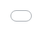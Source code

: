 # 姿态骨骼控制

ControlNet 可以指定生成图像的姿势、深度信息、轮廓等信息，从而提高生成图像的质量。要使用 ControlNet，需要安装 Stable Diffusion 插件，并在插件中输入您想要生成的图像的描述和条件。

打开 WebUi 的扩展选项卡，选择第三个从链接安装的标签页，输入 `https://jihulab.com/hunter0725/sd-webui-controlnet` 拉取插件文件（请确定文件路径不包含中文）。

## 流程介绍

![pose](https://github.com/sudoskys/StableDiffusionBook/blob/main/resource/controlnet_pose.png?raw=true)

操作中有两个流程：从样例图片生成 深度图/骨架/轮廓 控制网，和 以控制网为基准的再生成。

下面我们来配置这个插件

首先你需要从 https://huggingface.co/lllyasviel/ControlNet/tree/main/models 下载深度预测模型和骨架预测模型，用于从样例图片中提取控制网。对应模型放入 `extensions\sd-webui-controlnet\annotator` 的相应文件夹中以支持从样例生成对应产物的功能。

然后在 https://huggingface.co/webui/ControlNet-modules-safetensors/tree/main 中下载控制网模型，将 ControlNet 模型（`.pt`，`.pth`，`.ckpt`，`.safetensors`）放在 `models/ControlNet` 文件夹中，重启 webui。

## 关于控制图的注解

openpose 是指人体姿势的标注，depth 是指图像的深度信息，scribble 是指图像的轮廓或草稿，mlsd 是指图像的多边形分割。您可以使用这些条件来控制生成图像的形状、位置、角度等细节。您可以在插件中选择不同的条件类型，并用鼠标在画布上绘制或导入相应的数据。canny 指边缘检测，达成上色的效果。

|控制网| 样例图 | 控制网 | 生成物 |
|:-------------------------:|:-------------------------:|:-------------------------:|:-------------------------:|
|*| (no preprocessor) |  <img width="256" alt="" src="https://github.com/Mikubill/sd-webui-controlnet/blob/main/samples/bal-source.png?raw=true"> | <img width="256" alt="" src="https://github.com/Mikubill/sd-webui-controlnet/blob/main/samples/bal-gen.png?raw=true"> |
|*| (no preprocessor) |  <img width="256" alt="" src="https://github.com/Mikubill/sd-webui-controlnet/blob/main/samples/dog_rel.jpg?raw=true"> | <img width="256" alt="" src="https://github.com/Mikubill/sd-webui-controlnet/blob/main/samples/dog_rel.png?raw=true"> |
|canny 边缘检测上色|<img width="256" alt="" src="https://github.com/Mikubill/sd-webui-controlnet/blob/main/samples/mahiro_input.png?raw=true">  |  <img width="256" alt="" src="https://github.com/Mikubill/sd-webui-controlnet/blob/main/samples/mahiro_canny.png?raw=true"> | <img width="256" alt="" src="https://github.com/Mikubill/sd-webui-controlnet/blob/main/samples/mahiro-out.png?raw=true"> |
|hed 预处理器边缘检测/创意|<img width="256" alt="" src="https://github.com/Mikubill/sd-webui-controlnet/blob/main/samples/evt_source.jpg?raw=true">  |  <img width="256" alt="" src="https://github.com/Mikubill/sd-webui-controlnet/blob/main/samples/evt_hed.png?raw=true"> | <img width="256" alt="" src="https://github.com/Mikubill/sd-webui-controlnet/blob/main/samples/evt_gen.png?raw=true"> |
|openpose 预处理器控制动作|<img width="256" alt="" src="https://github.com/Mikubill/sd-webui-controlnet/blob/main/samples/an-source.jpg?raw=true">  |  <img width="256" alt="" src="https://github.com/Mikubill/sd-webui-controlnet/blob/main/samples/an-pose.png?raw=true"> | <img width="256" alt="" src="https://github.com/Mikubill/sd-webui-controlnet/blob/main/samples/an-gen.png?raw=true"> |
|depth 深度图控制画面结构|<img width="256" alt="" src="https://github.com/Mikubill/sd-webui-controlnet/blob/main/samples/sk-b-src.png?raw=true">  |  <img width="256" alt="" src="https://github.com/Mikubill/sd-webui-controlnet/blob/main/samples/sk-b-dep.png?raw=true"> | <img width="256" alt="" src="https://github.com/Mikubill/sd-webui-controlnet/blob/main/samples/sk-b-out.png?raw=true"> |
||<img width="256" alt="" src="https://github.com/Mikubill/sd-webui-controlnet/blob/main/samples/nm-src.png?raw=true">  |  <img width="256" alt="" src="https://github.com/Mikubill/sd-webui-controlnet/blob/main/samples/nm-gen.png?raw=true"> | <img width="256" alt="" src="https://github.com/Mikubill/sd-webui-controlnet/blob/main/samples/nm-out.png?raw=true"> |

除此之外还有 MLSD 线段图还有 Scribble 手绘图。

## 使用 ControlNet

![Use](https://github.com/sudoskys/StableDiffusionBook/blob/main/resource/controlnet_usage.png?raw=true)

在 T2I/I2I 面板底部打开选项卡，然后勾选启用（如果显存不够需要额外勾选 LowVram）。

然后选择对应的预处理器和控制网模型，然后上传样例图（推荐上传真人图片或 3D 模型）生成控制网。如果你已经有了骨骼图或者其他控制网，预处理器请选择 None 直接上传控制网。

然后在启用条件下就可以直接生成。

骨骼图可以自己制作！

<iframe style="position: absolute; width: 100%; height: 100%; left: 0; top: 0;" src="//player.bilibili.com/player.html?aid=568208936&bvid=BV1pv4y18793&cid=1046275718&page=1" frameborder="no" scrolling="no"></iframe>
